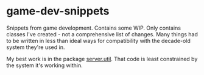 # game-dev-snippets
Snippets from game development. Contains some WIP. Only contains classes I've created - not a comprehensive list of changes. Many things had to be written in less than ideal ways for compatibility with the decade-old system they're used in.

My best work is in the package [server.util](https://github.com/RajRai/game-dev-snippets/tree/master/src/server/util). That code is least constrained by the system it's working within.
